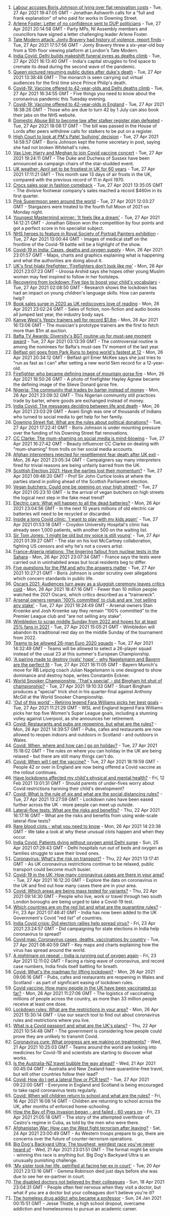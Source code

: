 1. [Labour accuses Boris Johnson of lying over flat renovation costs](https://www.bbc.co.uk/news/uk-politics-56903838) - Tue, 27 Apr 2021 19:47:05 GMT - Jonathan Ashworth calls for a "full and frank explanation" of who paid for works in Downing Street.
2. [Arlene Foster: Letter of no confidence sent to DUP politicians](https://www.bbc.co.uk/news/uk-northern-ireland-56902771) - Tue, 27 Apr 2021 20:14:58 GMT - Party MPs, NI Assembly members and councillors have signed a letter challenging leader Arlene Foster.
3. [Tate Modern attack: Jonty Bravery had history of violence, report finds](https://www.bbc.co.uk/news/uk-england-london-56881724) - Tue, 27 Apr 2021 17:57:56 GMT - Jonty Bravery threw a six-year-old boy from a 10th floor viewing platform at London's Tate Modern.
4. [India Covid: Delhi builds makeshift funeral pyres as deaths climb](https://www.bbc.co.uk/news/world-asia-india-56897970) - Tue, 27 Apr 2021 16:13:40 GMT - India's capital struggles to find space to cremate its dead during the second wave of the pandemic.
5. [Queen pictured resuming public duties after duke's death](https://www.bbc.co.uk/news/uk-56903877) - Tue, 27 Apr 2021 13:38:48 GMT - The monarch is seen carrying out virtual audiences for the first time since Prince Philip's death.
6. [Covid-19: Vaccine offered to 42-year-olds and Delhi deaths climb](https://www.bbc.co.uk/news/uk-56903629) - Tue, 27 Apr 2021 16:34:55 GMT - Five things you need to know about the coronavirus pandemic this Tuesday evening.
7. [Covid-19: Vaccine offered to 42-year-olds in England](https://www.bbc.co.uk/news/uk-56899901) - Tue, 27 Apr 2021 18:38:26 GMT - Those who are due to turn 42 by 1 July can also book their jabs on the NHS website.
8. [Domestic Abuse Bill to become law after stalker register plan defeated](https://www.bbc.co.uk/news/uk-politics-56905883) - Tue, 27 Apr 2021 18:08:17 GMT - The bill was passed in the House of Lords after peers withdrew calls for stalkers to be put on a register.
9. [High Court to look at PM's Patel 'bullying' decision](https://www.bbc.co.uk/news/uk-politics-56901333) - Tue, 27 Apr 2021 14:58:57 GMT - Boris Johnson kept the home secretary in post, saying she had not broken Whitehall's rules.
10. [Vax Live: Harry and Meghan to join Covid vaccine concert](https://www.bbc.co.uk/news/world-us-canada-56908144) - Tue, 27 Apr 2021 19:24:11 GMT - The Duke and Duchess of Sussex have been announced as campaign chairs of the star-studded event.
11. [UK weather: April set to be frostiest in UK for 60 years](https://www.bbc.co.uk/news/uk-56903882) - Tue, 27 Apr 2021 17:11:21 GMT - This month saw 13 days of air frosts in the UK, compared with the previous record of 11 in April 1970.
12. [Crocs sales soar in fashion comeback](https://www.bbc.co.uk/news/business-56901386) - Tue, 27 Apr 2021 13:35:05 GMT - The divisive footwear company's sales reached a record $460m in its first quarter.
13. [Pink Supermoon seen around the world](https://www.bbc.co.uk/news/in-pictures-56900164) - Tue, 27 Apr 2021 12:03:27 GMT - Stargazers were treated to the fourth full Moon of 2021 on Monday night.
14. [Youngest Mastermind winner: 'It feels like a dream'](https://www.bbc.co.uk/news/uk-56900431) - Tue, 27 Apr 2021 14:12:21 GMT - Jonathan Gibson won the competition by four points and got a perfect score in his specialist subject.
15. [NHS heroes to feature in Royal Society of Portrait Painters exhibition](https://www.bbc.co.uk/news/entertainment-arts-56900644) - Tue, 27 Apr 2021 13:00:44 GMT - Images of medical staff on the frontline of the Covid-19 battle will be a highlight of the show.
16. [Covid-19 in India: Cases, deaths and oxygen supply](https://www.bbc.co.uk/news/world-asia-india-56891016) - Mon, 26 Apr 2021 23:01:57 GMT - Maps, charts and graphics explaining what is happening and what the authorities are doing about it.
17. [UK's first hijabi firefighter: ‘Firefighters don’t look like me’](https://www.bbc.co.uk/news/uk-england-nottinghamshire-56846739) - Mon, 26 Apr 2021 23:07:23 GMT - Uroosa Arshid says she hopes other young Muslim women may feel inspired to follow in her footsteps.
18. [Recovering from lockdown: Five tips to boost your child's vocabulary](https://www.bbc.co.uk/news/education-56765177) - Tue, 27 Apr 2021 02:08:50 GMT - Research shows the lockdown has had an impact on young children's language skills. How can parents help?
19. [Book sales surge in 2020 as UK rediscovers love of reading](https://www.bbc.co.uk/news/business-56893246) - Mon, 26 Apr 2021 23:02:24 GMT - Sales of fiction, non-fiction and audio books all jumped last year, the industry body says.
20. [Kanye West's Yeezy trainers sell for record $1.8m](https://www.bbc.co.uk/news/world-us-canada-56890758) - Mon, 26 Apr 2021 16:13:06 GMT - The musician's prototype trainers are the first to fetch more than $1m at auction.
21. [Bafta TV Awards: Diversity's BGT routine up for must-see moment award](https://www.bbc.co.uk/news/entertainment-arts-56893236) - Tue, 27 Apr 2021 03:13:39 GMT - The controversial routine is among the nominees for Bafta's must-see TV moment of the last year.
22. [Belfast girl goes from Park Runs to being world's fastest at 12](https://www.bbc.co.uk/sport/athletics/56891059) - Mon, 26 Apr 2021 20:34:12 GMT - Belfast girl Emer McKee says she just tries to "run as fast as I can" after setting a new world 5km record for a 12-year-old.
23. [Firefighter who became defining image of mountain gorse fire](https://www.bbc.co.uk/news/uk-northern-ireland-56889779) - Mon, 26 Apr 2021 18:50:26 GMT - A photo of firefighter Hayley Agnew became the defining image of the Slieve Donard gorse fire.
24. [Nigeria: The community that trades by barter instead of money](https://www.bbc.co.uk/news/world-africa-56892765) - Mon, 26 Apr 2021 23:09:32 GMT - This Nigerian community still practices trade by barter, where goods are exchanged instead of money.
25. [India Covid: The messages deciding between life and death](https://www.bbc.co.uk/news/world-asia-india-56882037) - Mon, 26 Apr 2021 23:03:29 GMT - Avani Singh was one of thousands of Indians who turned to social media to get help for her family.
26. [Downing Street flat: What are the rules about political donations?](https://www.bbc.co.uk/news/uk-politics-56893165) - Tue, 27 Apr 2021 17:22:41 GMT - Boris Johnson is under mounting pressure over the funding of his Downing Street flat renovations.
27. [CC Clarke: The mum-shaming on social media is mind-blowing](https://www.bbc.co.uk/news/technology-56890264) - Tue, 27 Apr 2021 16:27:42 GMT - Beauty influencer CC Clarke on dealing with "mum-shaming" from trolls on her social media accounts.
28. [Afghan interpreters rejected for resettlement fear death after UK exit](https://www.bbc.co.uk/news/world-asia-56831875) - Mon, 26 Apr 2021 23:05:34 GMT - Campaigners say many interpreters fired for trivial reasons are being unfairly barred from the UK.
29. [Scottish Election 2021: Have the parties lost their momentum?](https://www.bbc.co.uk/news/uk-scotland-scotland-politics-56889344) - Tue, 27 Apr 2021 09:46:20 GMT - Prof Sir John Curtice looks at where the parties stand in polling ahead of the Scottish Parliament election.
30. [Vegan butchers: Could one be opening on your high street?](https://www.bbc.co.uk/news/uk-england-nottinghamshire-56717667) - Tue, 27 Apr 2021 05:23:10 GMT - Is the arrival of vegan butchers on high streets the logical next step in the fake meat trend?
31. [Electric cars: What will happen to all the dead batteries?](https://www.bbc.co.uk/news/business-56574779) - Mon, 26 Apr 2021 23:04:56 GMT - In the next 10 years millions of old electric car batteries will need to be recycled or discarded.
32. [Inside a long Covid clinic: 'I want to play with my kids again'](https://www.bbc.co.uk/news/health-56879203) - Tue, 27 Apr 2021 01:53:18 GMT - Croydon University Hospital's clinic has already seen 1,000 patients, with another 500 on the waiting list.
33. [Sir Tom Jones: 'I might be old but my voice is still young'](https://www.bbc.co.uk/news/entertainment-arts-56654319) - Tue, 27 Apr 2021 01:39:27 GMT - The star on his lost McCartney collaboration, fighting US censors and why he's not a covers artist.
34. [France-Algeria relations: The lingering fallout from nuclear tests in the Sahara](https://www.bbc.co.uk/news/world-africa-56799670) - Mon, 26 Apr 2021 23:07:34 GMT - France says the tests were carried out in uninhabited areas but local residents beg to differ.
35. [Five questions for the PM and why the answers matter](https://www.bbc.co.uk/news/uk-politics-56888304) - Tue, 27 Apr 2021 10:27:21 GMT - Boris Johnson is under scrutiny over allegations which concern standards in public life.
36. [Oscars 2021: Audiences turn away as a sluggish ceremony leaves critics cold](https://www.bbc.co.uk/news/entertainment-arts-56885646) - Mon, 26 Apr 2021 18:47:16 GMT - Fewer than 10 million people watched the 2021 Oscars, which critics described as a "trainwreck".
37. [Arsenal owners remain '100% committed' to club and are 'not selling any stake'](https://www.bbc.co.uk/sport/football/56907756) - Tue, 27 Apr 2021 18:24:49 GMT - Arsenal owners Stan Kroenke and Josh Kroenke say they remain "100% committed" to the Premier League club and "are not selling any stake".
38. [Wimbledon to scrap middle Sunday from 2022 and hopes for at least 25% fans in 2021](https://www.bbc.co.uk/sport/tennis/56904334) - Tue, 27 Apr 2021 15:05:21 GMT - Wimbledon will abandon its traditional rest day on the middle Sunday of the tournament from 2022.
39. [Teams to be allowed 26-man Euro 2020 squads](https://www.bbc.co.uk/sport/football/56905822) - Tue, 27 Apr 2021 14:32:49 GMT - Teams will be allowed to select a 26-player squad instead of the usual 23 at this summer's European Championship.
40. ['A pairing made to destroy rivals' hope' - why Nagelsmann and Bayern are the perfect fit](https://www.bbc.co.uk/sport/football/56907090) - Tue, 27 Apr 2021 16:11:05 GMT - Bayern Munich's move for RB Leipzig coach Julian Nagelsmann is one designed to show dominance and destroy hope, writes Constantin Eckner.
41. [World Snooker Championship: 'That's special' - did Bingham hit shot of championship?](https://www.bbc.co.uk/sport/av/snooker/56909695) - Tue, 27 Apr 2021 19:10:33 GMT - Stuart Bingham produces a "special" trick shot in his quarter-final against Anthony McGill at the World Snooker Championship.
42. ['Out of this world' - Retiring legend Fara Williams picks her best goals](https://www.bbc.co.uk/sport/av/football/56901770) - Tue, 27 Apr 2021 11:21:29 GMT - WSL and England legend Fara Williams picks her top five Women's Super League goals, including a stunning volley against Liverpool, as she announces her retirement.
43. [Covid: Restaurants and pubs are reopening, but what are the rules?](https://www.bbc.co.uk/news/business-52977388) - Mon, 26 Apr 2021 14:39:57 GMT - Pubs, cafes and restaurants are now allowed to reopen indoors and outdoors in Scotland - and outdoors in Wales.
44. [Covid: When, where and how can I go on holiday?](https://www.bbc.co.uk/news/explainers-52646738) - Tue, 27 Apr 2021 15:18:02 GMT - The rules on where you can holiday in the UK are being relaxed - but there are still many things can't do.
45. [Covid: When will I get the vaccine?](https://www.bbc.co.uk/news/health-55045639) - Tue, 27 Apr 2021 18:19:59 GMT - People 42 or over in England are now being offered a Covid vaccine as the rollout continues.
46. [Have lockdowns affected my child's physical and mental health?](https://www.bbc.co.uk/news/explainers-55936928) - Fri, 12 Feb 2021 13:01:31 GMT - Should parents of under-fives worry about Covid restrictions harming their child's development?
47. [Covid: What is the rule of six and what are the social distancing rules?](https://www.bbc.co.uk/news/uk-51506729) - Tue, 27 Apr 2021 13:27:59 GMT - Lockdown rules have been eased further across the UK - more people can meet up outside.
48. [Lateral-flow tests: What are the risks and benefits?](https://www.bbc.co.uk/news/56675624) - Thu, 22 Apr 2021 16:17:16 GMT - What are the risks and benefits from using wide-scale lateral-flow tests?
49. [Rare blood clots - what you need to know](https://www.bbc.co.uk/news/health-56674796) - Mon, 26 Apr 2021 14:23:38 GMT - We take a look at why these unusual clots happen and when they occur.
50. [India Covid: Patients dying without oxygen amid Delhi surge](https://www.bbc.co.uk/news/56876695) - Sun, 25 Apr 2021 07:29:43 GMT - Delhi hospitals run out of beds and oxygen as families struggle to save their loved ones.
51. [Coronavirus: What's the risk on transport?](https://www.bbc.co.uk/news/health-51736185) - Thu, 22 Apr 2021 13:17:41 GMT - As UK coronavirus restrictions continue to be relaxed, public transport could become much busier.
52. [Covid-19 in the UK: How many coronavirus cases are there in your area?](https://www.bbc.co.uk/news/uk-51768274) - Tue, 27 Apr 2021 16:12:20 GMT - Explore the data on coronavirus in the UK and find out how many cases there are in your area.
53. [Covid: Which areas are being mass tested for variants?](https://www.bbc.co.uk/news/explainers-54872039) - Thu, 22 Apr 2021 09:14:30 GMT - People who live, work or travel through two south London boroughs are being urged to take a Covid-19 test.
54. [Which countries are on the red list and what are the quarantine rules?](https://www.bbc.co.uk/news/explainers-52544307) - Fri, 23 Apr 2021 07:46:41 GMT - India has now been added to the UK Government's Covid "red list" of countries.
55. [India Covid crisis: Did election rallies help spread virus?](https://www.bbc.co.uk/news/56858980) - Fri, 23 Apr 2021 23:24:57 GMT - Did campaigning for state elections in India help coronavirus to spread?
56. [Covid map: Coronavirus cases, deaths, vaccinations by country](https://www.bbc.co.uk/news/world-51235105) - Tue, 27 Apr 2021 08:40:59 GMT - Key maps and charts explaining how the virus has spread around the world.
57. [A nightmare on repeat - India is running out of oxygen again](https://www.bbc.co.uk/news/uk-56841381) - Fri, 23 Apr 2021 12:11:02 GMT - Facing a rising wave of coronavirus, and record case numbers, India finds itself battling for breath.
58. [Covid: What's the roadmap for lifting lockdown?](https://www.bbc.co.uk/news/explainers-52530518) - Mon, 26 Apr 2021 09:06:16 GMT - Pubs, cafes and restaurants are reopening in Wales and Scotland - as part of significant easing of lockdown rules.
59. [Covid vaccine: How many people in the UK have been vaccinated so far?](https://www.bbc.co.uk/news/health-55274833) - Mon, 26 Apr 2021 11:27:06 GMT - The logistics of vaccinating millions of people across the country, as more than 33 million people receive at least one dose.
60. [Lockdown rules: What are the restrictions in your area?](https://www.bbc.co.uk/news/uk-54373904) - Mon, 26 Apr 2021 15:30:14 GMT - Use our search tool to find out about coronavirus rules and restrictions where you live.
61. [What is a Covid passport and what are the UK's plans?](https://www.bbc.co.uk/news/explainers-55718553) - Thu, 22 Apr 2021 10:54:48 GMT - The government is considering how people could prove they are unlikely to transmit Covid.
62. [Coronavirus cure: What progress are we making on treatments?](https://www.bbc.co.uk/news/health-52354520) - Wed, 21 Apr 2021 10:25:03 GMT - Teams around the world are looking into medicines for Covid-19 and scientists are starting to discover what works.
63. [Is the Australia-NZ travel bubble the way ahead?](https://www.bbc.co.uk/news/business-56796943) - Wed, 21 Apr 2021 00:45:04 GMT - Australia and New Zealand have quarantine-free travel, but will other countries follow their lead?
64. [Covid: How do I get a lateral flow or PCR test?](https://www.bbc.co.uk/news/health-51943612) - Tue, 27 Apr 2021 09:22:00 GMT - Everyone in England and Scotland is being encouraged to take rapid coronavirus tests regularly.
65. [Covid: When will children return to school and what are the rules?](https://www.bbc.co.uk/news/education-51643556) - Fri, 16 Apr 2021 16:08:14 GMT - Children are returning to school across the UK, after months of enforced home-schooling.
66. [How the Bay of Pigs invasion began - and failed - 60 years on](https://www.bbc.co.uk/news/world-us-canada-56808455) - Fri, 23 Apr 2021 21:05:18 GMT - The story of the attempted overthrow of Castro's regime in Cuba, as told by the men who were there.
67. [Afghanistan War: How can the West fight terrorism after leaving?](https://www.bbc.co.uk/news/world-asia-56860781) - Sat, 24 Apr 2021 23:00:49 GMT - As Western troops prepare to go, there are concerns over the future of counter-terrorism operations.
68. [Big Dog's Backyard Ultra: The toughest, weirdest race you've never heard of](https://www.bbc.co.uk/sport/56720358) - Wed, 21 Apr 2021 23:01:51 GMT - The format might be simple - winning this race is anything but. Big Dog's Backyard Ultra is an unusually punishing challenge.
69. ['My sister took her life, petrified at facing her ex in court'](https://www.bbc.co.uk/news/uk-56539465) - Tue, 20 Apr 2021 23:13:16 GMT - Gemma Robinson died just days before she was due to see her ex-partner in court.
70. [The disabled doctors not believed by their colleagues](https://www.bbc.co.uk/news/disability-56244376) - Sun, 18 Apr 2021 23:04:31 GMT - People often feel nervous when they visit a doctor, but what if you are a doctor but your colleagues don't believe you're ill?
71. [The homeless drug addict who became a professor](https://www.bbc.co.uk/news/stories-55559382) - Sun, 24 Jan 2021 00:15:51 GMT - Jesse Thistle, a high school dropout, overcame addiction and homelessness to pursue an academic career.
